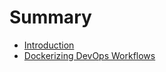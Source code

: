 # Summary

* [Introduction](README.md)
* [Dockerizing DevOps Workflows](dockerizing-devops-workflows.md)

